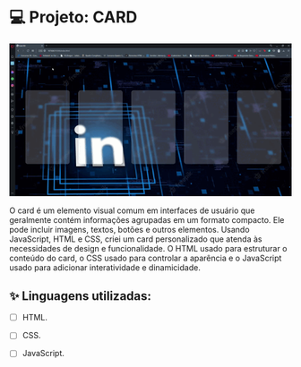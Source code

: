 
# 💻 Projeto: CARD

![card](https://github.com/FialaMoises/card3D/blob/main/Card%203D%20-%20Opera%202023-01-25%2020-31-42.gif)


O card é um elemento visual comum em interfaces de usuário que geralmente contém informações agrupadas em um formato compacto. Ele pode incluir imagens, textos, botões e outros elementos. Usando JavaScript, HTML e CSS, criei um card personalizado que atenda às necessidades de design e funcionalidade. O HTML usado para estruturar o conteúdo do card, o CSS usado para controlar a aparência e o JavaScript usado para adicionar interatividade e dinamicidade.

## ✨ Linguagens utilizadas:

-   [ ] HTML.
-   [ ] CSS.
-   [ ] JavaScript.

